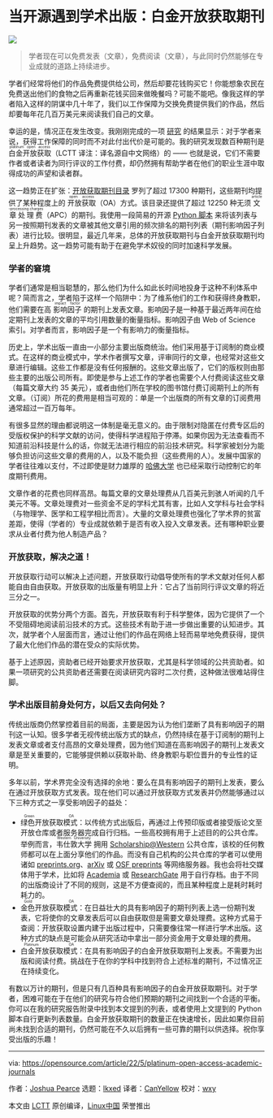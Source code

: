 [#]: subject: "When open source meets academic publishing: Platinum open access journals"
[#]: via: "https://opensource.com/article/22/5/platinum-open-access-academic-journals"
[#]: author: "Joshua Pearce https://opensource.com/users/jmpearce"
[#]: collector: "lkxed"
[#]: translator: "CanYellow"
[#]: reviewer: "wxy"
[#]: publisher: "wxy"
[#]: url: "https://linux.cn/article-15579-1.html"

当开源遇到学术出版：白金开放获取期刊
======

![][0]

> 学者现在可以免费发表（文章），免费阅读（文章），与此同时仍然能够在专业成就的道路上持续进步。

学者们经常将他们的作品免费提供给公司，然后却要花钱购买它！你能想象农民在免费送出他们的食物之后再重新花钱买回来做晚餐吗？可能不能吧。像我这样的学者陷入这样的阴谋中几十年了，我们以工作保障为交换免费提供我们的作品，然后却要每年花几百万美元来阅读我们自己的文章。

幸运的是，情况正在发生改变。我刚刚完成的一项 [研究][2] 的结果显示：对于学者来说，获得工作保障的同时而不对此付出代价是可能的。我的研究发现数百种期刊是 <ruby>白金开放获取<rt>platinum open access</rt></ruby>（LCTT 译注：译名源自中文网络）的 —— 也就是说，它们不需要作者或者读者为同行评议的工作付费，却仍然拥有帮助学者在他们的职业生涯中取得成功的声望和读者群。

这一趋势正在扩张：[开放获取期刊目录][3] 罗列了超过 17300 种期刊，这些期刊均提供了某种程度上的 <ruby>开放获取<rt>open access</rt></ruby>（OA）方式。该目录还提供了超过 12250 种无须 <ruby>文章处理费<rt>article-processing charges</rt></ruby>（APC）的期刊。我使用一段简易的开源 [Python 脚本][4] 来将该列表与另一按照期刊发表的文章被其他文章引用的频次排名的期刊列表（期刊影响因子列表）进行比较。很明显，最近几年来，总体的开放获取期刊与白金开放获取期刊均呈上升趋势。这一趋势可能有助于在避免学术奴役的同时加速科学发展。

### 学者的窘境

学者们通常是相当聪慧的，那么他们为什么如此长时间地投身于这种不利体系中呢？简而言之，学者陷于这样一个陷阱中：为了维系他们的工作和获得终身教职，他们需要在高 <ruby>影响因子<rt>impact factor</rt></ruby> 的期刊上发表文章。影响因子是一种基于最近两年间在给定期刊上发表的文章的平均引用数量的衡量指标。影响因子由 Web of Science 索引。对学者而言，影响因子是一个有影响力的衡量指标。

历史上，学术出版一直由一小部分主要出版商统治。他们采用基于订阅制的商业模式。在这样的商业模式中，学术作者撰写文章，评审同行的文章，也经常对这些文章进行编辑。这些工作都是没有任何报酬的。这些文章出版了，它们的版权则由那些主要的出版公司所有。即使是参与上述工作的学者也需要个人付费阅读这些文章（每篇文章大约 35 美元），或者由他们所在学校的图书馆付费订阅期刊上的所有文章。（订阅）所花的费用是相当可观的：单是一个出版商的所有文章的订阅费用通常超过一百万每年。

有很多显然的理由都说明这一体制是毫无意义的。由于限制对隐匿在付费专区后的受版权保护的科学文献的访问，使得科学进程陷于停滞。如果你因为无法查看而不知道前沿科技是什么的话，你就无法进行相应的前沿技术研究。科学家被划分为能够负担访问这些文章的费用的人，以及不能负担（这些费用的人）。发展中国家的学者往往难以支付，不过即使是财力雄厚的 [哈佛大学][5] 也已经采取行动控制它的年度期刊费用。

文章作者的花费也同样高昂。每篇文章的文章处理费从几百美元到骇人听闻的几千美元不等。文章处理费对一些资金不足的学科尤其有害，比如人文学科与社会学科（与物理学、医学和工程学相比而言）。大量的文章处理费也强化了学术界的贫富差距，使得（学者的）专业成就依赖于是否有收入投入文章发表。还有哪种职业要求从业者付费为他人制造产品？

### 开放获取，解决之道！

开放获取行动可以解决上述问题，开放获取行动倡导使所有的学术文献对任何人都能自由自由获取。开放获取的出版量有明显上升：它占了当前同行评议文章的将近三分之一。

开放获取的优势分两个方面。首先，开放获取有利于科学整体，因为它提供了一个不受阻碍地阅读前沿技术的方式。这些技术有助于进一步做出重要的认知进步。其次，就学者个人层面而言，通过让他们的作品在网络上轻而易举地免费获得，提供了最大化他们作品的潜在受众的实际优势。

基于上述原因，资助者已经开始要求开放获取，尤其是科学领域的公共资助者。如果一项研究的公共资助者还需要在阅读研究内容时二次付费，这种做法很难站得住脚。

### 学术出版目前身处何方，以后又去向何处？

传统出版商仍然掌控着目前的局面，主要是因为认为他们垄断了具有影响因子的期刊这一认知。很多学者无视传统出版方式的缺点，仍然持续在基于订阅制的期刊上发表文章或者支付高昂的文章处理费，因为他们知道在高影响因子的期刊上发表文章是至关重要的，它能够提供赖以获取补助、终身教职与职位晋升的专业性的证明。

多年以前，学术界完全没有选择的余地：要么在具有影响因子的期刊上发表，要么在通过开放获取方式发表。现在他们可以通过开放获取方式发表并仍然能够通过以下三种方式之一享受影响因子的益处：

* <ruby>绿色开放获取模式<rt>Green OA</rt></ruby>：以传统方式出版后，再通过上传预印版或者接受版论文至开放仓库或者服务器完成自行归档。一些高校拥有用于上述目的的公共仓库。举例而言，<ruby>韦仕敦大学<rt>Western University</rt></ruby> 拥用 [Scholarship@Western][6] 公共仓库，该校的任何教师都可以在上面分享他们的作品。而没有自己机构的公共仓库的学者可以使用诸如 [preprints.org][7]、[arXiv][8] 或 [OSF preprints][9] 等网络服务器。我也会将社交媒体用于学术，比如将 [Academia][10] 或 [ResearchGate][11] 用于自行存档。由于不同的出版商设计了不同的规则，这是不方便查阅的，而且某种程度上是耗时耗时耗力的。
* <ruby>金色开放获取模式<rt>Gold OA</rt></ruby>：在日益壮大的具有影响因子的期刊列表上选一份期刊发表，它将使你的文章发表后可以自由获取但是需要文章处理费。这种方式易于查阅：开放获取设置内建于出版过程中，只需要像往常一样进行学术出版。这种方式的缺点是可能会从研究活动中拿出一部分资金用于文章处理的费用。
* <ruby>白金开放获取模式<rt>Platinum OA</rt></ruby>：在具有影响因子的白金开放获取期刊上发表。不需要为出版和阅读付费。挑战在于在你的学科中找到符合上述标准的期刊，不过情况正在持续变化。

有数以万计的期刊，但是只有几百种具有影响因子的白金开放获取期刊。对于学者，困难可能在于在他们的研究与符合他们预期的期刊之间找到一个合适的平衡。你可以在我的研究报告附录中找到本文提到的列表，或者使用上文提到的 Python 脚本自行更新列表数量。白金开放获取期刊的数量正在快速增长，因此如果你目前尚未找到合适的期刊，仍然可能在不久以后拥有一些可靠的期刊以供选择。祝你享受出版的乐趣！

--------------------------------------------------------------------------------

via: https://opensource.com/article/22/5/platinum-open-access-academic-journals

作者：[Joshua Pearce][a]
选题：[lkxed][b]
译者：[CanYellow](https://github.com/CanYellow)
校对：[wxy](https://github.com/wxy)

本文由 [LCTT](https://github.com/LCTT/TranslateProject) 原创编译，[Linux中国](https://linux.cn/) 荣誉推出

[a]: https://opensource.com/users/jmpearce
[b]: https://github.com/lkxed
[1]: https://opensource.com/sites/default/files/lead-images/books_read_list_stack_study.png
[2]: https://doi.org/10.3390/knowledge2020013
[3]: https://doaj.org/
[4]: https://osf.io/mh4bx/
[5]: https://www.theguardian.com/science/2012/apr/24/harvard-university-journal-publishers-prices
[6]: https://ir.lib.uwo.ca/
[7]: https://www.preprints.org/
[8]: https://arxiv.org/
[9]: https://osf.io/preprints/
[10]: https://westernu.academia.edu/JoshuaPearce/Papers
[11]: https://www.researchgate.net/profile/Joshua-Pearce
[12]: https://www.mdpi.com/2673-9585/2/2/13
[0]: https://img.linux.net.cn/data/attachment/album/202302/27/112759qkqjj1i1qg0xg21g.jpg